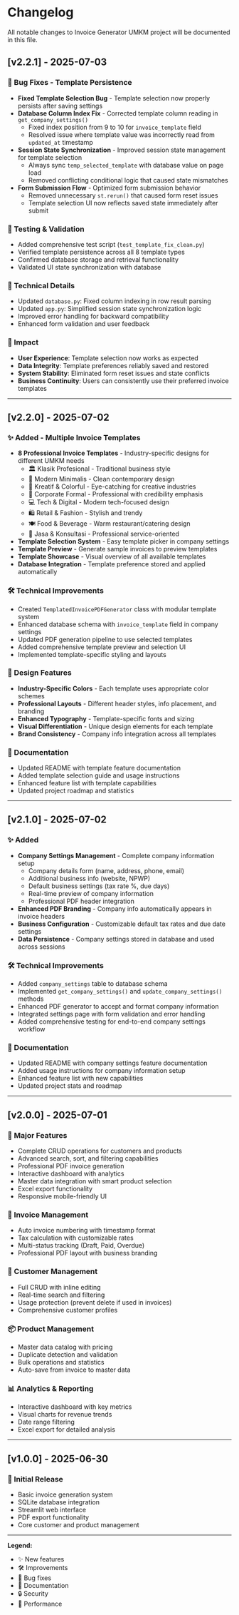 # Changelog

All notable changes to Invoice Generator UMKM project will be documented in this file.

## [v2.2.1] - 2025-07-03

### 🐛 Bug Fixes - Template Persistence
- **Fixed Template Selection Bug** - Template selection now properly persists after saving settings
- **Database Column Index Fix** - Corrected template column reading in `get_company_settings()`
  - Fixed index position from 9 to 10 for `invoice_template` field
  - Resolved issue where template value was incorrectly read from `updated_at` timestamp
- **Session State Synchronization** - Improved session state management for template selection
  - Always sync `temp_selected_template` with database value on page load
  - Removed conflicting conditional logic that caused state mismatches
- **Form Submission Flow** - Optimized form submission behavior
  - Removed unnecessary `st.rerun()` that caused form reset issues
  - Template selection UI now reflects saved state immediately after submit

### 🧪 Testing & Validation
- Added comprehensive test script (`test_template_fix_clean.py`)
- Verified template persistence across all 8 template types
- Confirmed database storage and retrieval functionality
- Validated UI state synchronization with database

### 🔧 Technical Details
- Updated `database.py`: Fixed column indexing in row result parsing
- Updated `app.py`: Simplified session state synchronization logic
- Improved error handling for backward compatibility
- Enhanced form validation and user feedback

### 📝 Impact
- **User Experience**: Template selection now works as expected
- **Data Integrity**: Template preferences reliably saved and restored
- **System Stability**: Eliminated form reset issues and state conflicts
- **Business Continuity**: Users can consistently use their preferred invoice templates

---

## [v2.2.0] - 2025-07-02

### ✨ Added - Multiple Invoice Templates
- **8 Professional Invoice Templates** - Industry-specific designs for different UMKM needs
  - 🏛️ Klasik Profesional - Traditional business style
  - 🎯 Modern Minimalis - Clean contemporary design  
  - 🎨 Kreatif & Colorful - Eye-catching for creative industries
  - 🏢 Corporate Formal - Professional with credibility emphasis
  - 💻 Tech & Digital - Modern tech-focused design
  - 🛍️ Retail & Fashion - Stylish and trendy
  - 🍽️ Food & Beverage - Warm restaurant/catering design
  - 🔧 Jasa & Konsultasi - Professional service-oriented
- **Template Selection System** - Easy template picker in company settings
- **Template Preview** - Generate sample invoices to preview templates
- **Template Showcase** - Visual overview of all available templates
- **Database Integration** - Template preference stored and applied automatically

### 🛠️ Technical Improvements
- Created `TemplatedInvoicePDFGenerator` class with modular template system
- Enhanced database schema with `invoice_template` field in company settings
- Updated PDF generation pipeline to use selected templates
- Added comprehensive template preview and selection UI
- Implemented template-specific styling and layouts

### 🎨 Design Features
- **Industry-Specific Colors** - Each template uses appropriate color schemes
- **Professional Layouts** - Different header styles, info placement, and branding
- **Enhanced Typography** - Template-specific fonts and sizing
- **Visual Differentiation** - Unique design elements for each template
- **Brand Consistency** - Company info integration across all templates

### 📖 Documentation
- Updated README with template feature documentation
- Added template selection guide and usage instructions
- Enhanced feature list with template capabilities
- Updated project roadmap and statistics

---

## [v2.1.0] - 2025-07-02

### ✨ Added
- **Company Settings Management** - Complete company information setup
  - Company details form (name, address, phone, email)
  - Additional business info (website, NPWP) 
  - Default business settings (tax rate %, due days)
  - Real-time preview of company information
  - Professional PDF header integration
- **Enhanced PDF Branding** - Company info automatically appears in invoice headers
- **Business Configuration** - Customizable default tax rates and due date settings
- **Data Persistence** - Company settings stored in database and used across sessions

### 🛠️ Technical Improvements  
- Added `company_settings` table to database schema
- Implemented `get_company_settings()` and `update_company_settings()` methods
- Enhanced PDF generator to accept and format company information
- Integrated settings page with form validation and error handling
- Added comprehensive testing for end-to-end company settings workflow

### 📖 Documentation
- Updated README with company settings feature documentation
- Added usage instructions for company information setup
- Enhanced feature list with new capabilities
- Updated project stats and roadmap

---

## [v2.0.0] - 2025-07-01

### 🚀 Major Features
- Complete CRUD operations for customers and products
- Advanced search, sort, and filtering capabilities
- Professional PDF invoice generation
- Interactive dashboard with analytics
- Master data integration with smart product selection
- Excel export functionality
- Responsive mobile-friendly UI

### 🧾 Invoice Management
- Auto invoice numbering with timestamp format
- Tax calculation with customizable rates
- Multi-status tracking (Draft, Paid, Overdue)
- Professional PDF layout with business branding

### 👥 Customer Management
- Full CRUD with inline editing
- Real-time search and filtering
- Usage protection (prevent delete if used in invoices)
- Comprehensive customer profiles

### 📦 Product Management  
- Master data catalog with pricing
- Duplicate detection and validation
- Bulk operations and statistics
- Auto-save from invoice to master data

### 📊 Analytics & Reporting
- Interactive dashboard with key metrics
- Visual charts for revenue trends
- Date range filtering
- Excel export for detailed analysis

---

## [v1.0.0] - 2025-06-30

### 🎯 Initial Release
- Basic invoice generation system
- SQLite database integration
- Streamlit web interface
- PDF export functionality
- Core customer and product management

---

**Legend:**
- ✨ New features
- 🛠️ Improvements
- 🐛 Bug fixes
- 📖 Documentation
- 🔒 Security
- 🚀 Performance
